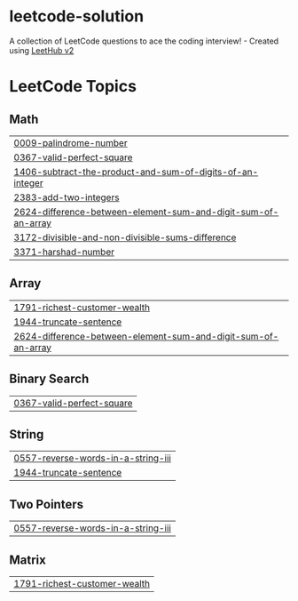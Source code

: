 # leetcode-solution
A collection of LeetCode questions to ace the coding interview! - Created using [LeetHub v2](https://github.com/arunbhardwaj/LeetHub-2.0)

<!---LeetCode Topics Start-->
# LeetCode Topics
## Math
|  |
| ------- |
| [0009-palindrome-number](https://github.com/h54292386-stack/leetcode-solution/tree/master/0009-palindrome-number) |
| [0367-valid-perfect-square](https://github.com/h54292386-stack/leetcode-solution/tree/master/0367-valid-perfect-square) |
| [1406-subtract-the-product-and-sum-of-digits-of-an-integer](https://github.com/h54292386-stack/leetcode-solution/tree/master/1406-subtract-the-product-and-sum-of-digits-of-an-integer) |
| [2383-add-two-integers](https://github.com/h54292386-stack/leetcode-solution/tree/master/2383-add-two-integers) |
| [2624-difference-between-element-sum-and-digit-sum-of-an-array](https://github.com/h54292386-stack/leetcode-solution/tree/master/2624-difference-between-element-sum-and-digit-sum-of-an-array) |
| [3172-divisible-and-non-divisible-sums-difference](https://github.com/h54292386-stack/leetcode-solution/tree/master/3172-divisible-and-non-divisible-sums-difference) |
| [3371-harshad-number](https://github.com/h54292386-stack/leetcode-solution/tree/master/3371-harshad-number) |
## Array
|  |
| ------- |
| [1791-richest-customer-wealth](https://github.com/h54292386-stack/leetcode-solution/tree/master/1791-richest-customer-wealth) |
| [1944-truncate-sentence](https://github.com/h54292386-stack/leetcode-solution/tree/master/1944-truncate-sentence) |
| [2624-difference-between-element-sum-and-digit-sum-of-an-array](https://github.com/h54292386-stack/leetcode-solution/tree/master/2624-difference-between-element-sum-and-digit-sum-of-an-array) |
## Binary Search
|  |
| ------- |
| [0367-valid-perfect-square](https://github.com/h54292386-stack/leetcode-solution/tree/master/0367-valid-perfect-square) |
## String
|  |
| ------- |
| [0557-reverse-words-in-a-string-iii](https://github.com/h54292386-stack/leetcode-solution/tree/master/0557-reverse-words-in-a-string-iii) |
| [1944-truncate-sentence](https://github.com/h54292386-stack/leetcode-solution/tree/master/1944-truncate-sentence) |
## Two Pointers
|  |
| ------- |
| [0557-reverse-words-in-a-string-iii](https://github.com/h54292386-stack/leetcode-solution/tree/master/0557-reverse-words-in-a-string-iii) |
## Matrix
|  |
| ------- |
| [1791-richest-customer-wealth](https://github.com/h54292386-stack/leetcode-solution/tree/master/1791-richest-customer-wealth) |
<!---LeetCode Topics End-->